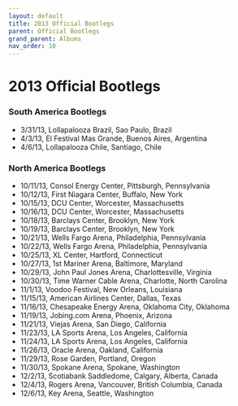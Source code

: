 ```yaml
---
layout: default
title: 2013 Official Bootlegs
parent: Official Bootlegs
grand_parent: Albums
nav_order: 10
---
```


# 2013 Official Bootlegs

### South America Bootlegs

- 3/31/13, Lollapalooza Brazil, Sao Paulo, Brazil
- 4/3/13, El Festival Mas Grande, Buenos Aires, Argentina
- 4/6/13, Lollapalooza Chile, Santiago, Chile

### North America Bootlegs

- 10/11/13, Consol Energy Center, Pittsburgh, Pennsylvania
- 10/12/13, First Niagara Center, Buffalo, New York
- 10/15/13, DCU Center, Worcester, Massachusetts
- 10/16/13, DCU Center, Worcester, Massachusetts
- 10/18/13, Barclays Center, Brooklyn, New York
- 10/19/13, Barclays Center, Brooklyn, New York
- 10/21/13, Wells Fargo Arena, Philadelphia, Pennsylvania
- 10/22/13, Wells Fargo Arena, Philadelphia, Pennsylvania
- 10/25/13, XL Center, Hartford, Connecticut
- 10/27/13, 1st Mariner Arena, Baltimore, Maryland
- 10/29/13, John Paul Jones Arena, Charlottesville, Virginia
- 10/30/13, Time Warner Cable Arena, Charlotte, North Carolina
- 11/1/13, Voodoo Festival, New Orleans, Louisiana
- 11/15/13, American Airlines Center, Dallas, Texas
- 11/16/13, Chesapeake Energy Arena, Oklahoma City, Oklahoma
- 11/19/13, Jobing.com Arena, Phoenix, Arizona
- 11/21/13, Viejas Arena, San Diego, California
- 11/23/13, LA Sports Arena, Los Angeles, California
- 11/24/13, LA Sports Arena, Los Angeles, California
- 11/26/13, Oracle Arena, Oakland, California
- 11/29/13, Rose Garden, Portland, Oregon
- 11/30/13, Spokane Arena, Spokane, Washington
- 12/2/13, Scotiabank Saddledome, Calgary, Alberta, Canada
- 12/4/13, Rogers Arena, Vancouver, British Columbia, Canada
- 12/6/13, Key Arena, Seattle, Washington
